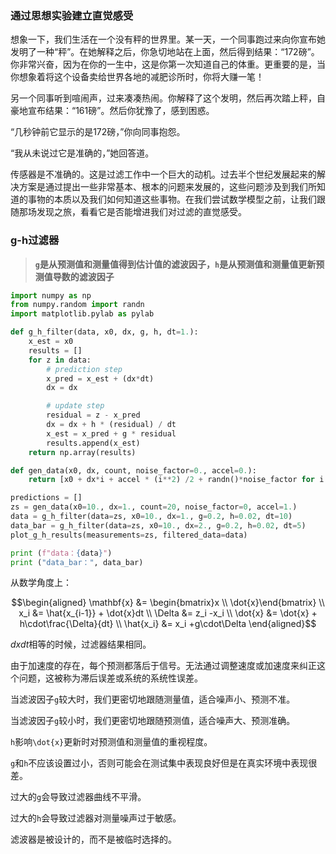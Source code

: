 ### 通过思想实验建立直觉感受

想象一下，我们生活在一个没有秤的世界里。某一天，一个同事跑过来向你宣布她发明了一种“秤”。在她解释之后，你急切地站在上面，然后得到结果：“172磅”。你非常兴奋，因为在你的一生中，这是你第一次知道自己的体重。更重要的是，当你想象着将这个设备卖给世界各地的减肥诊所时，你将大赚一笔！

另一个同事听到喧闹声，过来凑凑热闹。你解释了这个发明，然后再次踏上秤，自豪地宣布结果：“161磅”。然后你犹豫了，感到困惑。

“几秒钟前它显示的是172磅，”你向同事抱怨。

“我从未说过它是准确的，”她回答道。

传感器是不准确的。这是过滤工作中一个巨大的动机。过去半个世纪发展起来的解决方案是通过提出一些非常基本、根本的问题来发展的，这些问题涉及到我们所知道的事物的本质以及我们如何知道这些事物。在我们尝试数学模型之前，让我们跟随那场发现之旅，看看它是否能增进我们对过滤的直觉感受。


### g-h过滤器

> **`g`是从预测值和测量值得到估计值的滤波因子，`h`是从预测值和测量值更新预测值导数的滤波因子**

```python
import numpy as np
from numpy.random import randn
import matplotlib.pylab as pylab

def g_h_filter(data, x0, dx, g, h, dt=1.):
    x_est = x0
    results = []
    for z in data:
        # prediction step
        x_pred = x_est + (dx*dt)
        dx = dx

        # update step
        residual = z - x_pred
        dx = dx + h * (residual) / dt
        x_est = x_pred + g * residual
        results.append(x_est)
    return np.array(results)

def gen_data(x0, dx, count, noise_factor=0., accel=0.):
    return [x0 + dx*i + accel * (i**2) /2 + randn()*noise_factor for i in range(count)]

predictions = []
zs = gen_data(x0=10., dx=1., count=20, noise_factor=0, accel=1.)
data = g_h_filter(data=zs, x0=10., dx=1., g=0.2, h=0.02, dt=10)
data_bar = g_h_filter(data=zs, x0=10., dx=2., g=0.2, h=0.02, dt=5)
plot_g_h_results(measurements=zs, filtered_data=data)

print (f"data：{data}")
print ("data_bar：", data_bar) 
```

从数学角度上：

```math
\begin{aligned}
\mathbf{x} &= \begin{bmatrix}x \\ \dot{x}\end{bmatrix} \\

x_i &= \hat{x_{i-1}} + \dot{x}dt \\

\Delta &= z_i -x_i \\

\dot{x} &= \dot{x} + h\cdot\frac{\Delta}{dt} \\

\hat{x_i} &= x_i +g\cdot\Delta 
\end{aligned}
```

$dxdt$相等的时候，过滤器结果相同。

由于加速度的存在，每个预测都落后于信号。无法通过调整速度或加速度来纠正这个问题，这被称为滞后误差或系统的系统性误差。

当滤波因子`g`较大时，我们更密切地跟随测量值，适合噪声小、预测不准。

当滤波因子`g`较小时，我们更密切地跟随预测值，适合噪声大、预测准确。

`h`影响`\dot{x}`更新时对预测值和测量值的重视程度。

`g`和`h`不应该设置过小，否则可能会在测试集中表现良好但是在真实环境中表现很差。

过大的`g`会导致过滤器曲线不平滑。

过大的`h`会导致过滤器对测量噪声过于敏感。

滤波器是被设计的，而不是被临时选择的。
